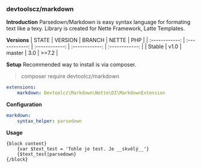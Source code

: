 ### devtoolscz/markdown

**Introduction**
Parsedown/Markdown is easy syntax language for formating text like a texy.
Library is created for Nette Framework, Latte Templates.

**Versions**
| STATE  | VERSION  | BRANCH  | NETTE | PHP |
| :------------: | :------------: | :------------: | :------------: | :------------: |
| Stable  | v1.0 | master | 3.0 | >=7.2  |

**Setup**
Recommended way to install is via composer.
> composer require devtoolcz/markdown

```yaml
extensions:
    markdown: Devtoolcz\Markdown\Nette\DI\MarkdownExtension
```

**Configuration**
```yaml
markdown:
    syntax_helper: parsedown
```
**Usage**
```smarty
{block content}
	{var $text_test = 'Tohle je test. Je __skvělý__'}
	{$text_test|parsedown}
{/block}
```
